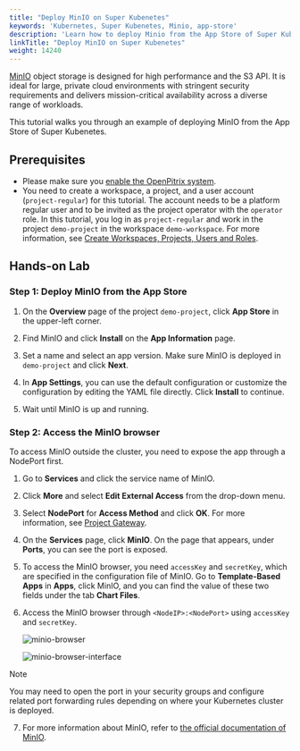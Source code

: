 ```yaml
---
title: "Deploy MinIO on Super Kubenetes"
keywords: 'Kubernetes, Super Kubenetes, Minio, app-store'
description: 'Learn how to deploy Minio from the App Store of Super Kubenetes and access its service.'
linkTitle: "Deploy MinIO on Super Kubenetes"
weight: 14240
---
```

[MinIO](https://min.io/) object storage is designed for high performance and the S3 API. It is ideal for large, private cloud environments with stringent security requirements and delivers mission-critical availability across a diverse range of workloads.

This tutorial walks you through an example of deploying MinIO from the App Store of Super Kubenetes.

## Prerequisites

- Please make sure you [enable the OpenPitrix system](../../../pluggable-components/app-store/).
- You need to create a workspace, a project, and a user account (`project-regular`) for this tutorial. The account needs to be a platform regular user and to be invited as the project operator with the `operator` role. In this tutorial, you log in as `project-regular` and work in the project `demo-project` in the workspace `demo-workspace`. For more information, see [Create Workspaces, Projects, Users and Roles](../../../quick-start/create-workspace-and-project/).

## Hands-on Lab

### Step 1: Deploy MinIO from the App Store

1. On the **Overview** page of the project `demo-project`, click **App Store** in the upper-left corner.

2. Find MinIO and click **Install** on the **App Information** page.

3. Set a name and select an app version. Make sure MinIO is deployed in `demo-project` and click **Next**.

4. In **App Settings**, you can use the default configuration or customize the configuration by editing the YAML file directly. Click **Install** to continue.

5. Wait until MinIO is up and running.

### Step 2: Access the MinIO browser

To access MinIO outside the cluster, you need to expose the app through a NodePort first.

1. Go to **Services** and click the service name of MinIO.

2. Click **More** and select **Edit External  Access** from the drop-down menu.

3. Select **NodePort** for **Access Method** and click **OK**. For more information, see [Project Gateway](../../../project-administration/project-gateway/).

4. On the **Services** page, click **MinIO**. On the page that appears, under **Ports**, you can see the port is exposed.

5. To access the MinIO browser, you need `accessKey` and `secretKey`, which are specified in the configuration file of MinIO. Go to **Template-Based Apps** in **Apps**, click MinIO, and you can find the value of these two fields under the tab **Chart Files**.

6. Access the MinIO browser through `<NodeIP>:<NodePort>` using `accessKey` and `secretKey`.

   ![minio-browser](/dist/assets/docs/v3.3/appstore/built-in-apps/minio-app/minio-browser.png)

   ![minio-browser-interface](/dist/assets/docs/v3.3/appstore/built-in-apps/minio-app/minio-browser-interface.png)

  <div className="notices note">
    <p>Note</p>
    <div>
      You may need to open the port in your security groups and configure related port forwarding rules depending on where your Kubernetes cluster is deployed.
    </div>
  </div>


7. For more information about MinIO, refer to [the official documentation of MinIO](https://docs.min.io/).